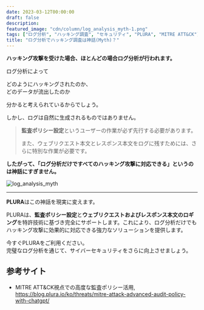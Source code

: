 ```yaml
---
date: 2023-03-12T00:00:00
draft: false
description: 
featured_image: "cdn/column/log_analysis_myth-1.png"
tags: ["ログ分析", "ハッキング調査", "セキュリティ", "PLURA", "MITRE ATT&CK"]
title: "ログ分析でハッキング調査は神話(Myth)？"
---
```


**ハッキング攻撃を受けた場合、ほとんどの場合ログ分析が行われます。**

ログ分析によって

どのようにハッキングされたのか、  
どのデータが流出したのか  

分かると考えられているからでしょう。

しかし、ログは自然に生成されるものではありません。

> **監査ポリシー設定**というユーザーの作業が必ず先行する必要があります。  
> 
> また、ウェブリクエスト本文とレスポンス本文をログに残すためには、さらに特別な作業が必要です。

**したがって、「ログ分析だけですべてのハッキング攻撃に対応できる」というのは神話にすぎません。**

![log_analysis_myth](https://blog.plura.io/cdn/column/log_analysis_myth-1.png)
<!--more-->
---

**PLURA**はこの神話を現実に変えます。

PLURAは、**監査ポリシー設定**と**ウェブリクエストおよびレスポンス本文のロギング**を特許技術に基づき完全にサポートします。これにより、ログ分析だけでもハッキング攻撃に効果的に対応できる強力なソリューションを提供します。  

今すぐPLURAをご利用ください。  
完璧なログ分析を通じて、サイバーセキュリティをさらに向上させましょう。

## 参考サイト
* MITRE ATT&CK視点での高度な監査ポリシー活用, https://blog.plura.io/ko/threats/mitre-attack-advanced-audit-policy-with-chatgpt/
